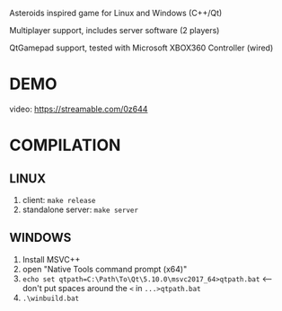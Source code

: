 Asteroids inspired game for Linux and Windows (C++/Qt)

Multiplayer support, includes server software (2 players)

QtGamepad support, tested with Microsoft XBOX360 Controller (wired)

# DEMO
video: https://streamable.com/0z644

# COMPILATION
## LINUX
1. client: `make release`
2. standalone server: `make server`

## WINDOWS
1. Install MSVC++
2. open "Native Tools command prompt (x64)"
3. `echo set qtpath=C:\Path\To\Qt\5.10.0\msvc2017_64>qtpath.bat` <-- don't put spaces around the `<` in `...>qtpath.bat`
4. `.\winbuild.bat`
